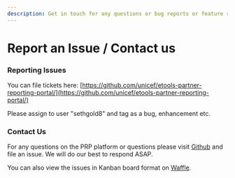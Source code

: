 ```yaml
---
description: Get in touch for any questions or bug reports or feature requests
---
```


# Report an Issue / Contact us

### Reporting Issues

You can file tickets here: [https://github.com/unicef/etools-partner-reporting-portal/](https://github.com/unicef/etools-partner-reporting-portal/)

Please assign to user "sethgold8" and tag as a bug, enhancement etc.

### Contact Us

For any questions on the PRP platform or questions please visit [Github](https://github.com/unicef/etools-partner-reporting-portal) and file an issue. We will do our best to respond ASAP.

You can also view the issues in Kanban board format on [Waffle](https://waffle.io/unicef/etools-partner-reporting-portal).



